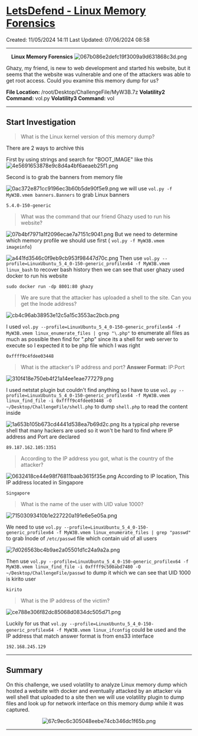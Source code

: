 # [LetsDefend - Linux Memory Forensics](https://app.letsdefend.io/challenge/linux-memory-forensics)
Created: 11/05/2024 14:11
Last Updated: 07/06/2024 08:58
* * *
<div align=center>

**Linux Memory Forensics**
![067b086e2defc19f3009a9d631868c3d.png](../../_resources/067b086e2defc19f3009a9d631868c3d.png)
</div>

Ghazy, my friend, is new to web development and started his website, but it seems that the website was vulnerable and one of the attackers was able to get root access. Could you examine this memory dump for us?

**File Location:** /root/Desktop/ChallengeFile/MyW3B.7z
**Volatility2 Command:** vol.py
**Volatility3 Command:** vol
* * *
## Start Investigation
> What is the Linux kernel version of this memory dump?

There are 2 ways to archive this 

First by using strings and search for "BOOT_IMAGE" like this
![4e5691653878e9c8d4a4bf6aeaeb25f1.png](../../_resources/4e5691653878e9c8d4a4bf6aeaeb25f1.png)

Second is to grab the banners from memory file

![0ac372e871cc9196ec3b60b5de90f5e9.png](../../_resources/0ac372e871cc9196ec3b60b5de90f5e9.png)
we will use `vol.py -f MyW3B.vmem banners.Banners` to grab Linux banners

```
5.4.0-150-generic
```

> What was the command that our friend Ghazy used to run his website?

![07b4bf7971a1f2096ecae7a7151c9041.png](../../_resources/07b4bf7971a1f2096ecae7a7151c9041.png)
But we need to determine which memory profile we should use first ( `vol.py -f MyW3B.vmem imageinfo`)

![a441fd3546c0f9eb9cb953f98447d70c.png](../../_resources/a441fd3546c0f9eb9cb953f98447d70c.png)
Then use `vol.py --profile=LinuxUbuntu_5_4_0-150-generic_profilex64 -f MyW3B.vmem linux_bash` to recover bash history then we can see that user ghazy used docker to run his website
```
sudo docker run -dp 8001:80 ghazy
```


> We are sure that the attacker has uploaded a shell to the site. Can you get the Inode address?

![cb4c96ab38953e12c5a15c3553ac2bcb.png](../../_resources/cb4c96ab38953e12c5a15c3553ac2bcb.png)

I used `vol.py --profile=LinuxUbuntu_5_4_0-150-generic_profilex64 -f MyW3B.vmem linux_enumerate_files | grep "\.php"` to enumerate all files as much as possible then find for ".php" since its a shell for web server to execute so I expected it to be php file which I was right  

```
0xffff9c4fdee03448
```


> What is the attacker's IP address and port?
**Answer Format:** IP:Port

![310f418e750eb4f21a14ee1eae777279.png](../../_resources/310f418e750eb4f21a14ee1eae777279.png)

I used netstat plugin but couldn't find anything so I have to use `vol.py --profile=LinuxUbuntu_5_4_0-150-generic_profilex64 -f MyW3B.vmem linux_find_file -i 0xffff9c4fdee03448 -O ~/Desktop/ChallengeFile/shell.php` to dump `shell.php` to read the content inside

![1a653b105b673cd4441d538ea7b69d2c.png](../../_resources/1a653b105b673cd4441d538ea7b69d2c.png)
Its a typical php reverse shell that many hackers are used so it won't be hard to find where IP address and Port are declared

```
89.187.162.105:3351
```

> According to the IP address you got, what is the country of the attacker?

![0632418ce44e98f76811baab3615f35e.png](../../_resources/0632418ce44e98f76811baab3615f35e.png)
According to IP location, This IP address located in Singapore 

```
Singapore
```

> What is the name of the user with UID value 1000?

![71503093410b1e227220a191e6e5e05a.png](../../_resources/71503093410b1e227220a191e6e5e05a.png)

We need to use `vol.py --profile=LinuxUbuntu_5_4_0-150-generic_profilex64 -f MyW3B.vmem linux_enumerate_files | grep "passwd"` to grab Inode of `/etc/passwd` file which contain uid of all users

![7d026563bc4b9ae2a05501d1c24a9a2a.png](../../_resources/7d026563bc4b9ae2a05501d1c24a9a2a.png)

Then use `vol.py --profile=LinuxUbuntu_5_4_0-150-generic_profilex64 -f MyW3B.vmem linux_find_file -i 0xffff9c500abd7480 -O ~/Desktop/ChallengeFile/passwd` to dump it which we can see that UID 1000 is kirito user

```
kirito
```

> What is the IP address of the victim?

![ce788e306f82dc85068d0834dc505d71.png](../../_resources/ce788e306f82dc85068d0834dc505d71.png)

Luckily for us that `vol.py --profile=LinuxUbuntu_5_4_0-150-generic_profilex64 -f MyW3B.vmem linux_ifconfig` could be used and the IP address that match answer format is from ens33 interface

```
192.168.245.129
```


* * *
## Summary

On this challenge, we used volatility to analyze Linux memory dump which hosted a website with docker and eventually attacked by an attacker via well shell that uploaded to a site then we will use volatility plugin to dump files and look up for network interface on this memory dump while it was captured.

<div align=center>

![67c9ec6c305048eebe74cb346dc1f65b.png](../../_resources/67c9ec6c305048eebe74cb346dc1f65b.png)
</div>

* * *
